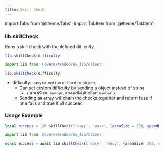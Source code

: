 ```yaml
---
title: Skill Check
---
```


import Tabs from '@theme/Tabs';
import TabItem from '@theme/TabItem';

### lib.skillCheck

Runs a skill check with the defined difficulty.

<Tabs>
<TabItem value='Lua'>

```lua
lib.skillCheck(difficulty)
```
</TabItem>
<TabItem value='JS/TS'>

```ts
import lib from '@overextended/ox_lib/client'

lib.skillCheck(difficulty)
```
</TabItem>
</Tabs>

* difficulty: `easy` or `medium` or `hard` or `object` 
  * Can set custom difficulty by sending a object instead of string
    * { areaSize: `number`, speedMultiplier: `number` }
  * Sending an array will chain the checks together and return false if one fails and true if all succeed

### Usage Example

<Tabs>
<TabItem value='Lua'>

```lua
local success = lib.skillCheck({'easy', 'easy', {areaSize = 250, speedMultiplier = 2}, 'hard'})
```
</TabItem>
<TabItem value='JS/TS'>

```ts
import lib from '@overextended/ox_lib/client'

const success = await lib.skillCheck(['easy', 'easy', {areaSize: 250, speedMultiplier: 2}, 'hard'])
```
</TabItem>
</Tabs>
